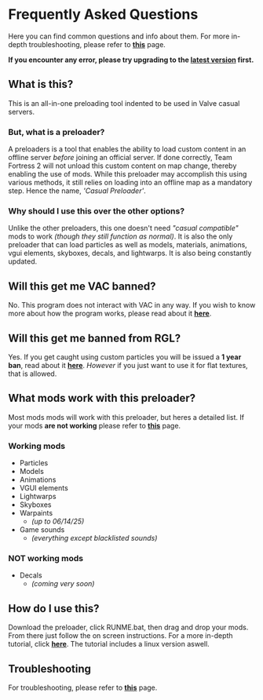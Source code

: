 # Frequently Asked Questions
Here you can find common questions and info about them. For more in-depth troubleshooting, please refer to **[this](troubleshooting.md)** page.

**If you encounter any error, please try upgrading to the [latest version](https://github.com/cueki/casual-pre-loader/releases) first.**

## What is this?
This is an all-in-one preloading tool indented to be used in Valve casual servers.
### But, what is a preloader?
A preloaders is a tool that enables the ability to load custom content in an offline server *before* joining an official server. If done correctly, Team Fortress 2 will not unload this custom content on map change, thereby enabling the use of mods. While this preloader may accomplish this using various methods, it still relies on loading into an offline map as a mandatory step. Hence the name, *'Casual Preloader'*.
### Why should I use this over the other options?
Unlike the other preloaders, this one doesn't need *"casual compatible"* mods to work *(though they still function as normal)*. It is also the only preloader that can load particles as well as models, materials, animations, vgui elements, skyboxes, decals, and lightwarps. It is also being constantly updated.

## Will this get me VAC banned?
No. This program does not interact with VAC in any way. If you wish to know more about how the program works, please read about it **[here](howwork.md)**.

## Will this get me banned from RGL?
Yes. If you get caught using custom particles you will be issued a **1 year ban**, read about it **[here](https://docs.rgl.gg/rules/global/1003/#examples-of-not-allowed-mods)**. *However* if you just want to use it for flat textures, that is allowed. 

## What mods work with this preloader? 
Most mods mods will work with this preloader, but heres a detailed list. If your mods **are not working** please refer to **[this](troubleshooting.md)** page.
### Working mods
* Particles
* Models
* Animations
* VGUI elements
* Lightwarps
* Skyboxes
* Warpaints 
    * *(up to 06/14/25)*
* Game sounds 
    * *(everything except blacklisted sounds)*
### NOT working mods
* Decals
    * *(coming very soon)*

## How do I use this? 
Download the preloader, click RUNME.bat, then drag and drop your mods. From there just follow the on screen instructions. For a more in-depth tutorial, click **[here](tutorial.md)**. The tutorial includes a linux version aswell.

## Troubleshooting 
For troubleshooting, please refer to **[this](troubleshooting.md)** page.

